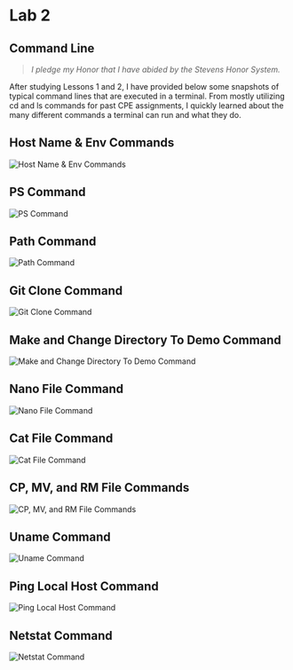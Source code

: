 # Lab 2
## Command Line
> *I pledge my Honor that I have abided by the Stevens Honor System.*

After studying Lessons 1 and 2, I have provided below some snapshots of typical command lines that are executed in a terminal. From mostly utilizing cd and ls commands for past CPE assignments, I quickly learned about the many different commands a terminal can run and what they do.

## Host Name & Env Commands

![Host Name & Env Commands](https://github.com/dyassa123/CPE322A/blob/main/Lab%202/Media/Host%20Name%20%26%20Env%20Commands.png)

## PS Command

![PS Command](https://github.com/dyassa123/CPE322A/blob/main/Lab%202/Media/PS%20Command.png)

## Path Command

![Path Command](https://github.com/dyassa123/CPE322A/blob/main/Lab%202/Media/Path%20Command.png)

## Git Clone Command

![Git Clone Command](https://github.com/dyassa123/CPE322A/blob/main/Lab%202/Media/Git%20Clone%20Command.png)

## Make and Change Directory To Demo Command

![Make and Change Directory To Demo Command](https://github.com/dyassa123/CPE322A/blob/main/Lab%202/Media/Make%20and%20Change%20Directory%20To%20Demo%20Command.png)

## Nano File Command

![Nano File Command](https://github.com/dyassa123/CPE322A/blob/main/Lab%202/Media/Nano%20File%20Command.png)

## Cat File Command

![Cat File Command](https://github.com/dyassa123/CPE322A/blob/main/Lab%202/Media/Cat%20File%20Command.png)

## CP, MV, and RM File Commands

![CP, MV, and RM File Commands](https://github.com/dyassa123/CPE322A/blob/main/Lab%202/Media/CP%2C%20MV%2C%20RM%20FIle%20Commands.png)

## Uname Command

![Uname Command](https://github.com/dyassa123/CPE322A/blob/main/Lab%202/Media/Uname%20Command.png)

## Ping Local Host Command

![Ping Local Host Command](https://github.com/dyassa123/CPE322A/blob/main/Lab%202/Media/Ping%20Local%20Host%20Command.png)

## Netstat Command

![Netstat Command](https://github.com/dyassa123/CPE322A/blob/main/Lab%202/Media/Netstat%20Command.png)
